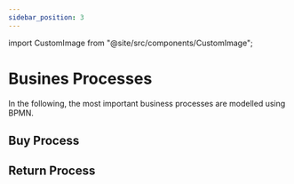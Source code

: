 ```yaml
---
sidebar_position: 3
---
```


import CustomImage from "@site/src/components/CustomImage";

# Busines Processes

In the following, the most important business processes are modelled using BPMN.

## Buy Process

<CustomImage path="/renderedDiagrams/buyBPMN" width="2803" height="2341" />

## Return Process

<CustomImage path="/renderedDiagrams/returnBPMN" width="2803" height="2341" />
